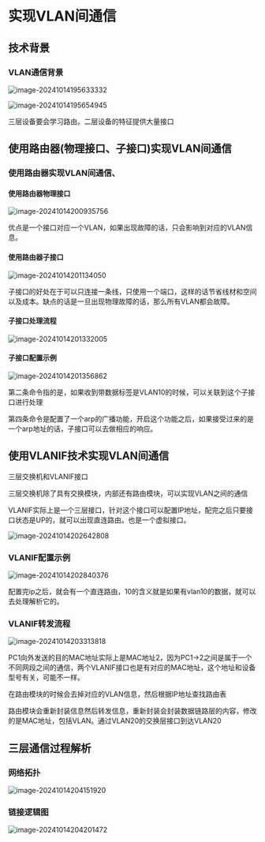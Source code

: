 # 实现VLAN间通信

## 技术背景

### VLAN通信背景

 ![image-20241014195633332](./../../../../../AppData/Roaming/Typora/typora-user-images/image-20241014195633332.png)

![image-20241014195654945](./../../../../../AppData/Roaming/Typora/typora-user-images/image-20241014195654945.png)

三层设备要会学习路由。二层设备的特征提供大量接口

## 使用路由器(物理接口、子接口)实现VLAN间通信

### 使用路由器实现VLAN间通信、

#### 使用路由器物理接口

![image-20241014200935756](./../../../../../AppData/Roaming/Typora/typora-user-images/image-20241014200935756.png)

优点是一个接口对应一个VLAN，如果出现故障的话，只会影响到对应的VLAN信息。



#### 使用路由器子接口

![image-20241014201134050](./../../../../../AppData/Roaming/Typora/typora-user-images/image-20241014201134050.png)

子接口的好处在于可以只连接一条线，只使用一个端口，这样的话节省线材和空间以及成本。缺点的话是一旦出现物理故障的话，那么所有VLAN都会故障。

#### 子接口处理流程

![image-20241014201332005](./../../../../../AppData/Roaming/Typora/typora-user-images/image-20241014201332005.png)

#### 子接口配置示例

![image-20241014201356862](./../../../../../AppData/Roaming/Typora/typora-user-images/image-20241014201356862.png)

第二条命令指的是，如果收到带数据标签是VLAN10的时候，可以关联到这个子接口进行处理

第四条命令是配置了一个arp的广播功能，开启这个功能之后，如果接受过来的是一个arp地址的话，子接口可以去做相应的响应。

## 使用VLANIF技术实现VLAN间通信

三层交换机和VLANIF接口

三层交换机除了具有交换模块，内部还有路由模块，可以实现VLAN之间的通信

VLANIF实际上是一个三层接口，针对这个接口可以配置IP地址，配完之后只要接口状态是UP的，就可以出现直连路由。也是一个虚拟接口。

![image-20241014202642808](./../../../../../AppData/Roaming/Typora/typora-user-images/image-20241014202642808.png)

### VLANIF配置示例

![image-20241014202840376](./../../../../../AppData/Roaming/Typora/typora-user-images/image-20241014202840376.png)

配置完ip之后，就会有一个直连路由，10的含义就是如果有vlan10的数据，就可以去处理解析它的。

### VLANIF转发流程

![image-20241014203313818](./../../../../../AppData/Roaming/Typora/typora-user-images/image-20241014203313818.png)

PC1向外发送的目的MAC地址实际上是MAC地址2，因为PC1->2之间是属于一个不同网段之间的通信，两个VLANIF接口也是有对应的MAC地址，这个地址和设备型号有关，可能不一样。

在路由模块的时候会去掉对应的VLAN信息，然后根据IP地址查找路由表

路由模块会重新封装信息然后转发信息，重新封装会封装数据链路层的内容，修改的是MAC地址，包括VLAN。通过VLAN20的交换层接口到达VLAN20

## 三层通信过程解析

### 网络拓扑

![image-20241014204151920](./../../../../../AppData/Roaming/Typora/typora-user-images/image-20241014204151920.png)

### 链接逻辑图

![image-20241014204201472](./../../../../../AppData/Roaming/Typora/typora-user-images/image-20241014204201472.png)

